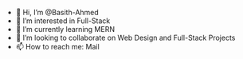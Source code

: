 - 👋 Hi, I’m @Basith-Ahmed
- 👀 I’m interested in Full-Stack
- 🌱 I’m currently learning MERN
- 💞️ I’m looking to collaborate on Web Design and Full-Stack Projects
- 📫 How to reach me: Mail

<!---
Basith-Ahmed/Basith-Ahmed is a ✨ special ✨ repository because its `README.md` (this file) appears on your GitHub profile.
You can click the Preview link to take a look at your changes.
--->
